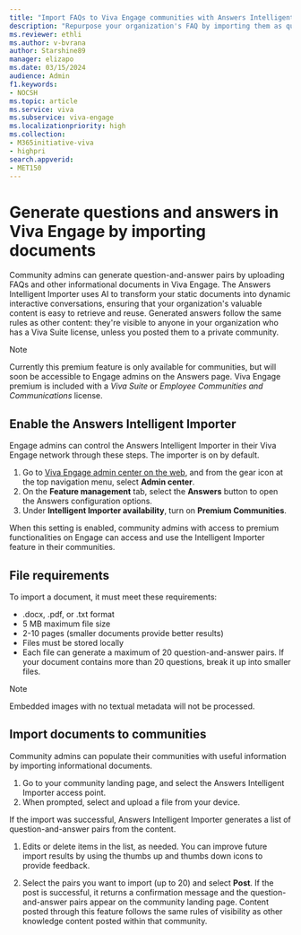 ```yaml
---
title: "Import FAQs to Viva Engage communities with Answers Intelligent Importer"
description: "Repurpose your organization's FAQ by importing them as question/answer pairs in Viva Engage."
ms.reviewer: ethli
ms.author: v-bvrana
author: Starshine89
manager: elizapo
ms.date: 03/15/2024
audience: Admin
f1.keywords:
- NOCSH
ms.topic: article
ms.service: viva
ms.subservice: viva-engage
ms.localizationpriority: high
ms.collection:  
- M365initiative-viva
- highpri
search.appverid:
- MET150
---
```


# Generate questions and answers in Viva Engage by importing documents 

Community admins can generate question-and-answer pairs by uploading FAQs and other informational documents in Viva Engage. The Answers Intelligent Importer uses AI to transform your static documents into dynamic interactive conversations, ensuring that your organization's valuable content is easy to retrieve and reuse. Generated answers follow the same rules as other content: they're visible to anyone in your organization who has a Viva Suite license, unless you posted them to a private community.

>[!NOTE]
>Currently this premium feature is only available for communities, but will soon be accessible to Engage admins on the Answers page. Viva Engage premium is included with a _Viva Suite_ or _Employee Communities and Communications_ license.

## Enable the Answers Intelligent Importer

Engage admins can control the Answers Intelligent Importer in their Viva Engage network through these steps. The importer is on by default.

1. Go to [Viva Engage admin center on the web](http://engage.cloud.microsoft/main/admin), and from the gear icon at the top navigation menu, select **Admin center**.
1. On the **Feature management** tab, select the **Answers** button  to open the Answers configuration options.
1. Under **Intelligent Importer availability**, turn on **Premium Communities**.

When this setting is enabled, community admins with access to premium functionalities on Engage can access and use the Intelligent Importer feature in their communities.  

## File requirements 

To import a document, it must meet these requirements:

- .docx, .pdf, or .txt format
- 5 MB maximum file size
- 2-10 pages (smaller documents provide better results)
- Files must be stored locally
- Each file can generate a maximum of 20 question-and-answer pairs. If your document contains more than 20 questions, break it up into smaller files.

>[!NOTE]
>Embedded images with no textual metadata will not be processed.


## Import documents to communities

Community admins can populate their communities with useful information by importing informational documents.

1. Go to your community landing page, and select the Answers Intelligent Importer access point.
1. When prompted, select and upload a file from your device.

If the import was successful, Answers Intelligent Importer generates a list of question-and-answer pairs from the content.

1. Edits or delete items in the list, as needed. You can improve future import results by using the thumbs up and thumbs down icons to provide feedback.

1. Select the pairs you want to import (up to 20) and select **Post**.
If the post is successful, it returns a confirmation message and the question-and-answer pairs appear on the community landing page. 
Content posted through this feature follows the same rules of visibility as other knowledge content posted within that community.